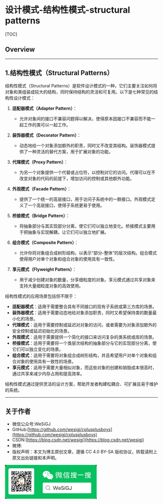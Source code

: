 # 设计模式-结构性模式-structural patterns

[TOC]

## Overview

---

## 1.结构性模式（Structural Patterns）

结构性模式（Structural Patterns）是软件设计模式的一种，它们主要关注如何将对象和类组装成较大的结构，同时保持结构的灵活和可复用。以下是七种常见的结构性设计模式：

1. **适配器模式（Adapter Pattern）**：
   - 允许对象间的接口不兼容问题得以解决，使得原本因接口不兼容而不能一起工作的类可以一起工作。

2. **装饰器模式（Decorator Pattern）**：
   - 动态地给一个对象添加额外的职责，同时又不改变其结构。装饰器模式提供了一种灵活的替代方案，用于扩展对象的功能。

3. **代理模式（Proxy Pattern）**：
   - 为另一个对象提供一个代替或占位符，以控制对它的访问。代理可以在不改变对象的代码的前提下，增加访问的控制或其他额外功能。

4. **外观模式（Facade Pattern）**：
   - 提供了一个统一的高层接口，用于访问子系统中的一群接口。外观模式定义了一个高层接口，使得子系统更易于使用。

5. **桥接模式（Bridge Pattern）**：
   - 将抽象部分与其实现部分分离，使它们可以独立地变化。桥接模式主要用于把抽象与实现解耦，让它们可以独立地扩展。

6. **组合模式（Composite Pattern）**：
   - 允许你将对象组合成树形结构，以表示“部分-整体”的层次结构。组合模式使得用户对单个对象和组合对象的使用具有一致性。

7. **享元模式（Flyweight Pattern）**：
   - 用于减少创建对象的数量，分享细粒度的对象。享元模式通过共享对象来支持大量细粒度对象的高效使用。

结构性模式的应用场景包括但不限于：

- **适配器模式**：适用于需要整合具有不同接口的现有子系统或第三方库的场景。
- **装饰器模式**：适用于需要动态地给对象添加职责，同时又希望保持类的数量最小化的场景。
- **代理模式**：适用于需要控制或延迟对对象的访问，或者需要为对象添加额外的安全控制或延迟初始化的场景。
- **外观模式**：适用于需要提供一个简化的接口来访问复杂的类系统或库的场景。
- **桥接模式**：适用于需要将一个类层次结构的抽象部分与它的实现部分分离，使它们可以独立变化的场景。
- **组合模式**：适用于需要将对象组合成树形结构，并且希望用户对单个对象和组合对象的使用具有一致性的场景。
- **享元模式**：适用于需要大量相似对象，而这些对象的创建和销毁成本很高时，通过共享来减少内存占用和提高效率。

结构性模式通过提供灵活的设计方案，帮助开发者构建松耦合、可扩展且易于维护的系统。

---

## 关于作者

- 微信公众号:WeSiGJ
- GitHub:[https://github.com/wesigj/cplusplusboys](https://github.com/wesigj/cplusplusboys)
- CSDN:[https://blog.csdn.net/wesigj](https://blog.csdn.net/wesigj)
- 微博:
- 版权声明：本文为博主原创文章，遵循 CC 4.0 BY-SA 版权协议，转载请附上原文出处链接和本声明。

<img src=/img/wechat.jpg width=60% />
